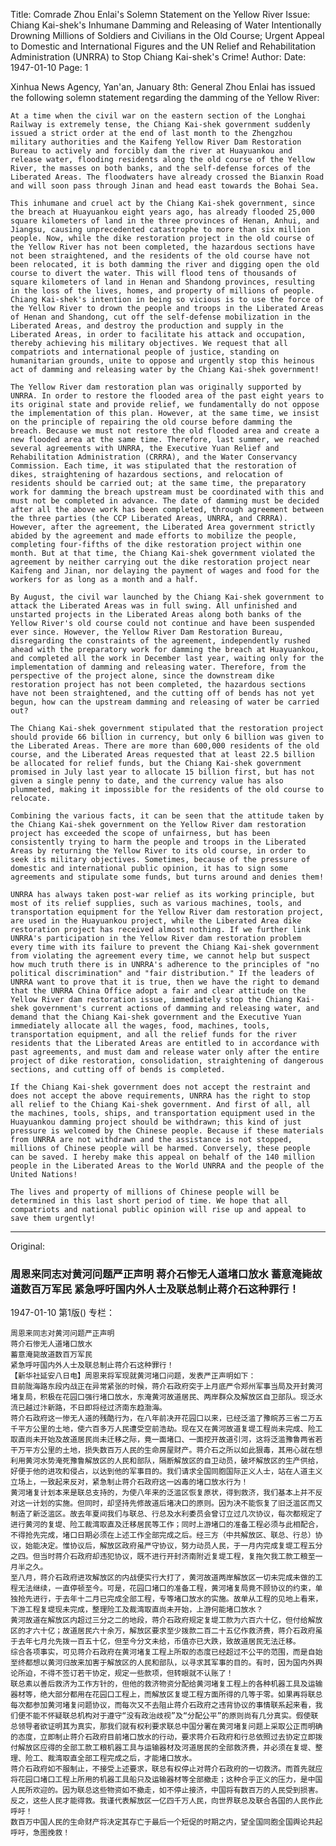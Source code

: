 Title: Comrade Zhou Enlai's Solemn Statement on the Yellow River Issue: Chiang Kai-shek's Inhumane Damming and Releasing of Water Intentionally Drowning Millions of Soldiers and Civilians in the Old Course; Urgent Appeal to Domestic and International Figures and the UN Relief and Rehabilitation Administration (UNRRA) to Stop Chiang Kai-shek's Crime!
Author:
Date: 1947-01-10
Page: 1

Xinhua News Agency, Yan'an, January 8th: General Zhou Enlai has issued the following solemn statement regarding the damming of the Yellow River:

    At a time when the civil war on the eastern section of the Longhai Railway is extremely tense, the Chiang Kai-shek government suddenly issued a strict order at the end of last month to the Zhengzhou military authorities and the Kaifeng Yellow River Dam Restoration Bureau to actively and forcibly dam the river at Huayuankou and release water, flooding residents along the old course of the Yellow River, the masses on both banks, and the self-defense forces of the Liberated Areas. The floodwaters have already crossed the Bianxin Road and will soon pass through Jinan and head east towards the Bohai Sea.

    This inhumane and cruel act by the Chiang Kai-shek government, since the breach at Huayuankou eight years ago, has already flooded 25,000 square kilometers of land in the three provinces of Henan, Anhui, and Jiangsu, causing unprecedented catastrophe to more than six million people. Now, while the dike restoration project in the old course of the Yellow River has not been completed, the hazardous sections have not been straightened, and the residents of the old course have not been relocated, it is both damming the river and digging open the old course to divert the water. This will flood tens of thousands of square kilometers of land in Henan and Shandong provinces, resulting in the loss of the lives, homes, and property of millions of people. Chiang Kai-shek's intention in being so vicious is to use the force of the Yellow River to drown the people and troops in the Liberated Areas of Henan and Shandong, cut off the self-defense mobilization in the Liberated Areas, and destroy the production and supply in the Liberated Areas, in order to facilitate his attack and occupation, thereby achieving his military objectives. We request that all compatriots and international people of justice, standing on humanitarian grounds, unite to oppose and urgently stop this heinous act of damming and releasing water by the Chiang Kai-shek government!

    The Yellow River dam restoration plan was originally supported by UNRRA. In order to restore the flooded area of the past eight years to its original state and provide relief, we fundamentally do not oppose the implementation of this plan. However, at the same time, we insist on the principle of repairing the old course before damming the breach. Because we must not restore the old flooded area and create a new flooded area at the same time. Therefore, last summer, we reached several agreements with UNRRA, the Executive Yuan Relief and Rehabilitation Administration (CRRRA), and the Water Conservancy Commission. Each time, it was stipulated that the restoration of dikes, straightening of hazardous sections, and relocation of residents should be carried out; at the same time, the preparatory work for damming the breach upstream must be coordinated with this and must not be completed in advance. The date of damming must be decided after all the above work has been completed, through agreement between the three parties (the CCP Liberated Areas, UNRRA, and CRRRA). However, after the agreement, the Liberated Area government strictly abided by the agreement and made efforts to mobilize the people, completing four-fifths of the dike restoration project within one month. But at that time, the Chiang Kai-shek government violated the agreement by neither carrying out the dike restoration project near Kaifeng and Jinan, nor delaying the payment of wages and food for the workers for as long as a month and a half.

    By August, the civil war launched by the Chiang Kai-shek government to attack the Liberated Areas was in full swing. All unfinished and unstarted projects in the Liberated Areas along both banks of the Yellow River's old course could not continue and have been suspended ever since. However, the Yellow River Dam Restoration Bureau, disregarding the constraints of the agreement, independently rushed ahead with the preparatory work for damming the breach at Huayuankou, and completed all the work in December last year, waiting only for the implementation of damming and releasing water. Therefore, from the perspective of the project alone, since the downstream dike restoration project has not been completed, the hazardous sections have not been straightened, and the cutting off of bends has not yet begun, how can the upstream damming and releasing of water be carried out?

    The Chiang Kai-shek government stipulated that the restoration project should provide 66 billion in currency, but only 6 billion was given to the Liberated Areas. There are more than 600,000 residents of the old course, and the Liberated Areas requested that at least 22.5 billion be allocated for relief funds, but the Chiang Kai-shek government promised in July last year to allocate 15 billion first, but has not given a single penny to date, and the currency value has also plummeted, making it impossible for the residents of the old course to relocate.

    Combining the various facts, it can be seen that the attitude taken by the Chiang Kai-shek government on the Yellow River dam restoration project has exceeded the scope of unfairness, but has been consistently trying to harm the people and troops in the Liberated Areas by returning the Yellow River to its old course, in order to seek its military objectives. Sometimes, because of the pressure of domestic and international public opinion, it has to sign some agreements and stipulate some funds, but turns around and denies them!

    UNRRA has always taken post-war relief as its working principle, but most of its relief supplies, such as various machines, tools, and transportation equipment for the Yellow River dam restoration project, are used in the Huayuankou project, while the Liberated Area dike restoration project has received almost nothing. If we further link UNRRA's participation in the Yellow River dam restoration problem every time with its failure to prevent the Chiang Kai-shek government from violating the agreement every time, we cannot help but suspect how much truth there is in UNRRA's adherence to the principles of "no political discrimination" and "fair distribution." If the leaders of UNRRA want to prove that it is true, then we have the right to demand that the UNRRA China Office adopt a fair and clear attitude on the Yellow River dam restoration issue, immediately stop the Chiang Kai-shek government's current actions of damming and releasing water, and demand that the Chiang Kai-shek government and the Executive Yuan immediately allocate all the wages, food, machines, tools, transportation equipment, and all the relief funds for the river residents that the Liberated Areas are entitled to in accordance with past agreements, and must dam and release water only after the entire project of dike restoration, consolidation, straightening of dangerous sections, and cutting off of bends is completed.

    If the Chiang Kai-shek government does not accept the restraint and does not accept the above requirements, UNRRA has the right to stop all relief to the Chiang Kai-shek government. And first of all, all the machines, tools, ships, and transportation equipment used in the Huayuankou damming project should be withdrawn; this kind of just pressure is welcomed by the Chinese people. Because if these materials from UNRRA are not withdrawn and the assistance is not stopped, millions of Chinese people will be harmed. Conversely, these people can be saved. I hereby make this appeal on behalf of the 140 million people in the Liberated Areas to the World UNRRA and the people of the United Nations!

    The lives and property of millions of Chinese people will be determined in this last short period of time. We hope that all compatriots and national public opinion will rise up and appeal to save them urgently!



<hr /> 

Original: 


### 周恩来同志对黄河问题严正声明  蒋介石惨无人道堵口放水  蓄意淹毙故道数百万军民  紧急呼吁国内外人士及联总制止蒋介石这种罪行！

1947-01-10
第1版()
专栏：

    周恩来同志对黄河问题严正声明
    蒋介石惨无人道堵口放水
    蓄意淹毙故道数百万军民
    紧急呼吁国内外人士及联总制止蒋介石这种罪行！
    【新华社延安八日电】周恩来将军现就黄河堵口问题，发表严正声明如下：
    目前陇海路东段内战正在异常紧张的时候，蒋介石政府突于上月底严令郑州军事当局及开封黄河堵复局，积极在花园口强行堵口放水，东淹黄河故道居民、两岸群众及解放区自卫部队。现泛水流已越过汴新路，不日即将经过济南东趋渤海。
    蒋介石政府这一惨无人道的残酷行为，在八年前决开花园口以来，已经泛滥了豫皖苏三省二万五千平方公里的土地，使六百多万人民遭受空前浩劫。现在又在黄河故道复堤工程尚未完成、险工取直尚未开始及故道居民尚未迁移之际，竟一面堵口、一面挖开故道引河，这将泛滥豫鲁两省若干万平方公里的土地，损失数百万人民的生命房屋财产。蒋介石之所以如此狠毒，其用心就在想利用黄河水势淹死豫鲁解放区的人民和部队，隔断解放区的自卫动员，破坏解放区的生产供给，好便于他的进攻和侵占，以达到他的军事目的。我们请求全国同胞国际正义人士，站在人道主义立场上，一致起来反对，紧急制止蒋介石政府这一凶毒的堵口放水行为！
    黄河堵复计划本来是联总支持的，为使八年来的泛滥区恢复原状，得到救济，我们基本上并不反对这一计划的实施。但同时，却坚持先修故道后堵决口的原则。因为决不能恢复了旧泛滥区而又制造了新泛滥区。故去年夏间我们与联总、行总及水利委员会曾订立过几次协议，每次都规定了进行黄河的复堤、险工裁湾取直及迁移居民等工作；同时上游堵口的准备工程必须与此相配合，不得抢先完成，堵口日期必须在上述工作全部完成之后。经三方（中共解放区、联总、行总）协议，始能决定。惟协议后，解放区政府虽严守协议，努力动员人民，于一月内完成复堤工程五分之四。但当时蒋介石政府却违犯协议，既不进行开封济南附近复堤工程，复拖欠我工款工粮至一月半之久。
    至八月，蒋介石政府进攻解放区的内战便实行大打了，黄河故道两岸解放区一切未完成未做的工程无法继续，一直停顿至今。可是，花园口堵口的准备工程，黄河堵复局竟不顾协议的约束，单独抢先进行，于去年十二月已完成全部工程，专等堵口放水的实施。故单从工程的见地上看来，下游工程复堤现未完成，整理险工及裁湾取直尚未开始，上游何能堵口放水？
    黄河故道在解放区内超过三分之二的地段，蒋介石政府规定复堤工款为六百六十亿，但付给解放区的才六十亿；故道居民六十余万，解放区要求至少拨款二百二十五亿作救济费，蒋介石政府虽于去年七月允先拨一百五十亿，但至今分文未给，币值亦已大跌，致故道居民无法迁移。
    综合各项事实，可见蒋介石政府在黄河堵复工程上所取的态度已经超过不公平的范围，而是自始至终都想以黄河归故来加害于解放区的人民和部队，以寻求其军事的目的。有时，因为国内外舆论所迫，不得不签订若干协定，规定一些款项，但转眼就不认账了！
    联总素以善后救济为工作方针的，但他的救济物资分配给黄河堵复工程上的各种机器工具及运输器材等，绝大部分都用在花园口工程上，而解放区复堤工程方面所得的几等于零。如果再将联总每次都参加黄河堵复问题协议，而每次又不去阻止蒋介石政府之违背协议的事情联系起来看，我们便不能不怀疑联总机构对于遵守“没有政治歧视”及“分配公平”的原则尚有几分真实。假使联总领导者欲证明其为真实，那我们就有权利要求联总中国分署在黄河堵复问题上采取公正而明确的态度，立即制止蒋介石政府目前堵口放水的行动，要求蒋介石政府和行总依照过去协定立即拨付解放区应得的全部工款工粮机器工具与运输器材及河道居民的全部救济费，并必须在复堤、整理、险工、裁湾取直全部工程完成之后，才能堵口放水。
    蒋介石政府如不服制止，不接受上述要求，联总有权停止对蒋介石政府的一切救济。而首先就应将花园口堵口工程上所用的机器工具船只及运输器材等全部撤走；这种合乎正义的压力，是中国人民所欢迎的。因为联总这些物资如不撤走，如不停止接济，中国将有数百万的人民受到损害。反之，这些人民才能得救。我谨代表解放区一亿四千万人民，向世界联总及联合各国的人民作此呼吁！
    数百万中国人民的生命财产将决定其存亡于最后一个短促的时期之内，望全国同胞全国舆论共起呼吁，急图挽救！
